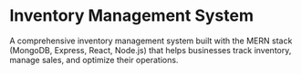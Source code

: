 # Inventory Management System

A comprehensive inventory management system built with the MERN stack (MongoDB, Express, React, Node.js) that helps businesses track inventory, manage sales, and optimize their operations.


